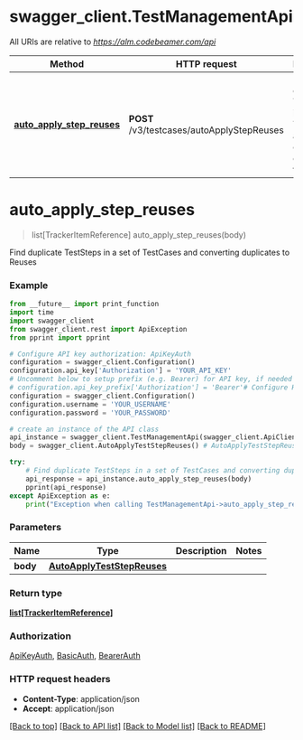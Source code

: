 # swagger_client.TestManagementApi

All URIs are relative to *https://alm.codebeamer.com/api*

Method | HTTP request | Description
------------- | ------------- | -------------
[**auto_apply_step_reuses**](TestManagementApi.md#auto_apply_step_reuses) | **POST** /v3/testcases/autoApplyStepReuses | Find duplicate TestSteps in a set of TestCases and converting duplicates to Reuses

# **auto_apply_step_reuses**
> list[TrackerItemReference] auto_apply_step_reuses(body)

Find duplicate TestSteps in a set of TestCases and converting duplicates to Reuses

### Example
```python
from __future__ import print_function
import time
import swagger_client
from swagger_client.rest import ApiException
from pprint import pprint

# Configure API key authorization: ApiKeyAuth
configuration = swagger_client.Configuration()
configuration.api_key['Authorization'] = 'YOUR_API_KEY'
# Uncomment below to setup prefix (e.g. Bearer) for API key, if needed
# configuration.api_key_prefix['Authorization'] = 'Bearer'# Configure HTTP basic authorization: BasicAuth
configuration = swagger_client.Configuration()
configuration.username = 'YOUR_USERNAME'
configuration.password = 'YOUR_PASSWORD'

# create an instance of the API class
api_instance = swagger_client.TestManagementApi(swagger_client.ApiClient(configuration))
body = swagger_client.AutoApplyTestStepReuses() # AutoApplyTestStepReuses | 

try:
    # Find duplicate TestSteps in a set of TestCases and converting duplicates to Reuses
    api_response = api_instance.auto_apply_step_reuses(body)
    pprint(api_response)
except ApiException as e:
    print("Exception when calling TestManagementApi->auto_apply_step_reuses: %s\n" % e)
```

### Parameters

Name | Type | Description  | Notes
------------- | ------------- | ------------- | -------------
 **body** | [**AutoApplyTestStepReuses**](AutoApplyTestStepReuses.md)|  | 

### Return type

[**list[TrackerItemReference]**](TrackerItemReference.md)

### Authorization

[ApiKeyAuth](../README.md#ApiKeyAuth), [BasicAuth](../README.md#BasicAuth), [BearerAuth](../README.md#BearerAuth)

### HTTP request headers

 - **Content-Type**: application/json
 - **Accept**: application/json

[[Back to top]](#) [[Back to API list]](../README.md#documentation-for-api-endpoints) [[Back to Model list]](../README.md#documentation-for-models) [[Back to README]](../README.md)

